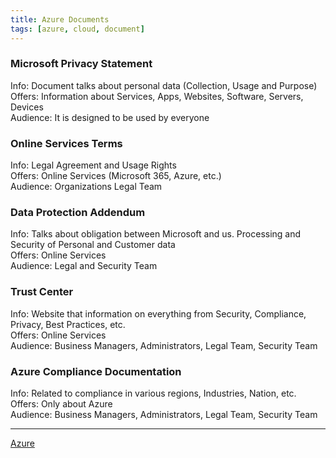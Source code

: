 ```yaml
---
title: Azure Documents
tags: [azure, cloud, document]
---
```


### Microsoft Privacy Statement

Info: Document talks about personal data (Collection, Usage and Purpose)  
Offers: Information about Services, Apps, Websites, Software, Servers, Devices  
Audience: It is designed to be used by everyone

### Online Services Terms

Info: Legal Agreement and Usage Rights  
Offers: Online Services (Microsoft 365, Azure, etc.)  
Audience: Organizations Legal Team

### Data Protection Addendum

Info: Talks about obligation between Microsoft and us. Processing and Security of Personal and Customer data  
Offers: Online Services  
Audience: Legal and Security Team

### Trust Center

Info: Website that information on everything from Security, Compliance, Privacy, Best Practices, etc.  
Offers: Online Services  
Audience: Business Managers, Administrators, Legal Team, Security Team

### Azure Compliance Documentation

Info: Related to compliance in various regions, Industries, Nation, etc.  
Offers: Only about Azure  
Audience: Business Managers, Administrators, Legal Team, Security Team

---

[Azure](../Azure.md)
